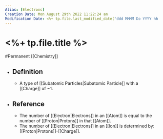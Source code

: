 ```yaml
---
Alias: [Electrons]
Creation Date: Mon August 29th 2022 11:22:24 am 
Modification Date: <%+ tp.file.last_modified_date("ddd MMMM Do YYYY hh:mm:ss a") %>
---
```

# <%+ tp.file.title %>
#Permanent [[Chemistry]]

- ## Definition
	- A type of [[Subatomic Particles|Subatomic Particle]] with a [[Charge]] of $-1$.
- ## Reference
	- The number of [[Electron|Electrons]] in an [[Atom]] is equal to the number of [[Proton|Protons]] in that [[Atom]].
	- The number of [[Electron|Electrons]] in an [[Ion]] is determined by: [[Proton|Protons]]-[[Charge]].